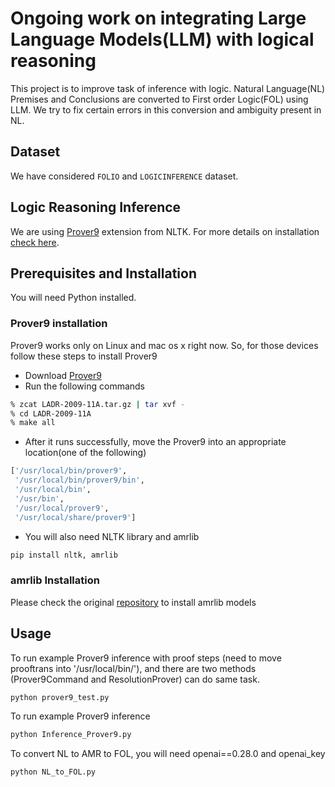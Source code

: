 # Ongoing work on integrating Large Language Models(LLM) with logical reasoning
This project is to improve task of inference with logic. Natural Language(NL) Premises and Conclusions are converted to First order Logic(FOL) using LLM. We try to fix certain errors in this 
conversion and ambiguity present in NL.

## Dataset
We have considered `FOLIO` and `LOGICINFERENCE` dataset.

## Logic Reasoning Inference
We are using [Prover9](https://www.cs.unm.edu/~mccune/prover9/) extension from NLTK. For more details on installation [check here](https://www.nltk.org/howto/inference.html).

## Prerequisites and Installation
You will need Python installed. 
### Prover9 installation
Prover9 works only on Linux and mac os x right now. So, for those devices follow these steps to install Prover9
- Download [Prover9](https://www.cs.unm.edu/~mccune/prover9/download/)
- Run the following commands
```bash
% zcat LADR-2009-11A.tar.gz | tar xvf -
% cd LADR-2009-11A
% make all
```
- After it runs successfully, move the Prover9 into an appropriate location(one of the following)
```bash
['/usr/local/bin/prover9',
 '/usr/local/bin/prover9/bin',
 '/usr/local/bin',
 '/usr/bin',
 '/usr/local/prover9',
 '/usr/local/share/prover9']
```
- You will also need NLTK library and amrlib
```bash
pip install nltk, amrlib
```
### amrlib Installation
Please check the original [repository](https://github.com/bjascob/amrlib) to install amrlib models
## Usage 
To run example Prover9 inference with proof steps (need to move prooftrans into '/usr/local/bin/'), and there are two methods (Prover9Command and ResolutionProver) can do same task.
```bash
python prover9_test.py
```
To run example Prover9 inference
```bash
python Inference_Prover9.py
```
To convert NL to AMR to FOL, you will need openai==0.28.0 and openai_key
```bash
python NL_to_FOL.py
```
